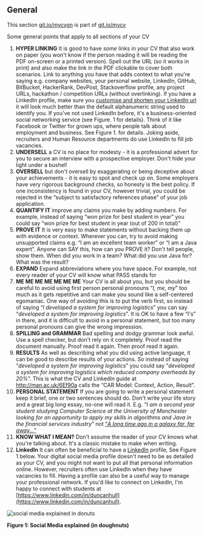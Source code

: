 ## General

This section [git.io/mycvgn](http://git.io/mycvgn) is part of [git.io/mycv](http://git.io/mycv)

Some general points that apply to all sections of your CV

1. **HYPER LINKING** It is good to have *some* links in your CV that also work on paper (you won't know if the person reading it will be reading the PDF on-screen or a printed version). Spell out the URL (so it works in print) and also make the link in the PDF clickable to cover both scenarios. Link to anything you have that adds context to what you're saying e.g. company websites, your personal website, LinkedIn, GitHub, BitBucket, HackerRank, DevPost, Stackoverflow profile, any project URLs, hackathon / competition URLs  (without overlinking). If you have a LinkedIn profile, make sure you [customise and shorten your LinkedIn url](https://www.google.co.uk/search?q=custom+linkedin+url) it will look much better than the default alphanumeric string used to identify you. If you've not used LinkedIn before, it's a business-oriented social networking service (see Figure. 1 for details). Think of it like Facebook or Twitter for grown ups, where people talk about employment and business. See Figure 1. for details. Joking aside, recruiters and Human Resource departments do use LinkedIn to fill job vacancies.
2. **UNDERSELL** a CV is no place for modesty - it is a professional advert for you to secure an interview with a prospective employer. Don't hide your light under a bushel!  
3. **OVERSELL** but don't oversell by exaggerating or being deceptive about your achievements - it is easy to spot and check up on. Some employers have very rigorous background checks, so honesty is the best policy. If one inconsistency is found in your CV, however trivial, you could be rejected in the “subject to satisfactory references phase” of your job application.
4. **QUANTIFY IT** improve any claims you make by adding numbers. For example, instead of saying “won prize for best student in year” you could say “won prize for best student in year (out of 200 in total)”
5. **PROVE IT** It is very easy to make statements without backing them up with evidence or context. Wherever you can, try to avoid making unsupported claims e.g. “I am an excellent team worker” or “I am a Java expert”. Anyone can SAY this, how can you PROVE it? Don't tell people, show them. When did you work in a team? What did you use Java for? What was the result?
6. **EXPAND** Expand abbreviations where you have space. For example, not every reader of your CV will know what PASS stands for
7. **ME ME ME ME ME ME ME** Your CV is all about you, but you should be careful to avoid using first person personal pronouns “*I, me, my*” too much as it gets repetitive and can make you sound like a self-centered egomaniac. One way of avoiding this is to put the verb first, so instead of saying “*I developed a system for improving logistics*” you can say “*developed a system for improving logistics*”. It is OK to have a few “I's” in there,  and it is difficult to avoid in a personal statement, but too many personal pronouns can give the wrong impression.
8. **SPILLING and GRAMMAR** Bad spelling and dodgy grammar look awful. Use a spell checker, but don't rely on it completely. Proof read the document manually. Proof read it again. Then proof read it again.
9. **RESULTS** As well as describing what you did using active language, it can be good to describe results of your actions. So instead of saying “*developed a system for improving logistics*” you could say “*developed a system for improving logistics which reduced company overheads by 20%*”. This is what the CV and LinkedIn guide at http://man.ac.uk/6Ef90a calls the “CAR Model: Context, Action, Result”.
10. **PERSONAL STATEMENT** If you are going to write a personal statement keep it brief, one or two sentences should do. Don't write your life story and a great big long essay, no-one will read it. E.g. “*I am a second year student studying Computer Science at the University of Manchester looking for an opportunity to apply my skills in algorithms and Java in the financial services industry*” not [“*A long time ago in a galaxy far, far away...*”](https://en.wikipedia.org/wiki/Star_Wars_opening_crawl)
11. **KNOW WHAT I MEAN?** Don't assume the reader of your CV knows what you're talking about. It's a classic mistake to make when writing.
12. **LinkedIn** It can often be beneficial to have a [LinkedIn](http://www.linkedin.com) profile, See Figure 1 below. Your digital social media profile doesn't need to be as detailed as your CV, and you might not want to put all that personal information online. However, recruiters often use LinkedIn when they have vacancies to fill. Having a profile can also be a useful way to manage your professional network. If you'd like to connect on LinkedIn, I'm happy to connect with students at [https://www.linkedin.com/in/duncanhull](https://www.linkedin.com/in/duncanhull).

![social media explained in donuts](http://www.geek.com/wp-content/uploads/2012/02/social_media_donut-590x590.jpg "Social media explained in doughnuts")

**Figure 1: Social Media explained (in doughnuts)**
